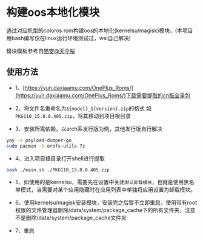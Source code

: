 # 构建oos本地化模块

通过对应机型的coloros rom构建oos的本地化(kernelsu/magisk)模块。(本项目用bash编写仅在linux运行环境测试过，wsl自己解决)

模块模板参考自[酷安@天伞桜](https://www.coolapk.com/feed/61520805)

## 使用方法

- 1、[https://yun.daxiaamu.com/OnePlus_Roms/](https://yun.daxiaamu.com/OnePlus_Roms/)下载需要提取的cn版全量包

- 2、将文件名重命名为`${model}_${version}.zip`的格式 如 `PKG110_15.0.0.405.zip`，将其移动到项目根目录

- 3、安装所需依赖，以arch系发行版为例，其他发行版自行解决

```bash
yay -s payload-dumper-go
sudo pacman -S erofs-utils 7z
```

- 4、进入项目根目录打开shell进行提取

```bash
bash ./main.sh ./PKG110_15.0.0.405.zip
```

- 5、如使用的是kernelsu，需要先在设置中关闭`默认卸载模块`，也就是使用黑名单模式，当需要对某个应用隐藏时在应用列表中单独将应用设置为卸载模块。

- 6、使用kernelsu/magisk安装模块，安装完之后暂不立即重启，使用带有root权限的文件管理器删除/data/system/package_cache下的所有文件夹，注意不是删除/data/system/package_cache文件夹

- 7、重启
